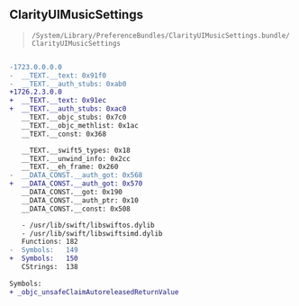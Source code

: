 ## ClarityUIMusicSettings

> `/System/Library/PreferenceBundles/ClarityUIMusicSettings.bundle/ClarityUIMusicSettings`

```diff

-1723.0.0.0.0
-  __TEXT.__text: 0x91f0
-  __TEXT.__auth_stubs: 0xab0
+1726.2.3.0.0
+  __TEXT.__text: 0x91ec
+  __TEXT.__auth_stubs: 0xac0
   __TEXT.__objc_stubs: 0x7c0
   __TEXT.__objc_methlist: 0x1ac
   __TEXT.__const: 0x368

   __TEXT.__swift5_types: 0x18
   __TEXT.__unwind_info: 0x2cc
   __TEXT.__eh_frame: 0x260
-  __DATA_CONST.__auth_got: 0x568
+  __DATA_CONST.__auth_got: 0x570
   __DATA_CONST.__got: 0x190
   __DATA_CONST.__auth_ptr: 0x10
   __DATA_CONST.__const: 0x508

   - /usr/lib/swift/libswiftos.dylib
   - /usr/lib/swift/libswiftsimd.dylib
   Functions: 182
-  Symbols:   149
+  Symbols:   150
   CStrings:  138
 
Symbols:
+ _objc_unsafeClaimAutoreleasedReturnValue

```
